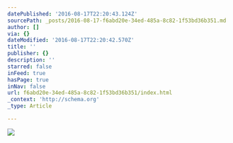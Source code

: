 ```yaml
---
datePublished: '2016-08-17T22:20:43.124Z'
sourcePath: _posts/2016-08-17-f6abd20e-34ed-485a-8c82-1f53bd36b351.md
author: []
via: {}
dateModified: '2016-08-17T22:20:42.570Z'
title: ''
publisher: {}
description: ''
starred: false
inFeed: true
hasPage: true
inNav: false
url: f6abd20e-34ed-485a-8c82-1f53bd36b351/index.html
_context: 'http://schema.org'
_type: Article

---
```

![](https://the-grid-user-content.s3-us-west-2.amazonaws.com/332bd281-c5e8-4370-8da9-e72f40c34407.jpg)